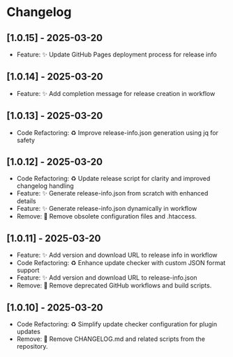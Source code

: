 # Changelog

## [1.0.15] - 2025-03-20

- Feature: ✨ Update GitHub Pages deployment process for release info


## [1.0.14] - 2025-03-20

- Feature: ✨ Add completion message for release creation in workflow


## [1.0.13] - 2025-03-20

- Code Refactoring: ♻️ Improve release-info.json generation using jq for safety


## [1.0.12] - 2025-03-20

- Code Refactoring: ♻️ Update release script for clarity and improved changelog handling
- Feature: ✨ Generate release-info.json from scratch with enhanced details
- Feature: ✨ Generate release-info.json dynamically in workflow
- Remove: 🚮 Remove obsolete configuration files and .htaccess.


## [1.0.11] - 2025-03-20

- Feature: ✨ Add version and download URL to release info in workflow
- Code Refactoring: ♻️ Enhance update checker with custom JSON format support
- Feature: ✨ Add version and download URL to release-info.json
- Remove: 🚮 Remove deprecated GitHub workflows and build scripts.


## [1.0.10] - 2025-03-20

- Code Refactoring: ♻️ Simplify update checker configuration for plugin updates
- Remove: 🚮 Remove CHANGELOG.md and related scripts from the repository.

